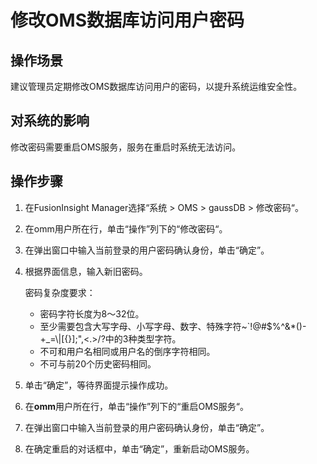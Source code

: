 # 修改OMS数据库访问用户密码<a name="admin_guide_000260"></a>

## 操作场景<a name="section1834132911473"></a>

建议管理员定期修改OMS数据库访问用户的密码，以提升系统运维安全性。

## 对系统的影响<a name="section1616558911473"></a>

修改密码需要重启OMS服务，服务在重启时系统无法访问。

## 操作步骤<a name="section178102217357"></a>

1.  在FusionInsight Manager选择“系统  \>  OMS  \>  gaussDB  \>  修改密码“。
2.  在omm用户所在行，单击“操作”列下的“修改密码“。
3.  在弹出窗口中输入当前登录的用户密码确认身份，单击“确定”。
4.  根据界面信息，输入新旧密码。

    密码复杂度要求：

    -   密码字符长度为8～32位。
    -   至少需要包含大写字母、小写字母、数字、特殊字符\~\`!@\#$%^&\*\(\)-+\_=\\|\[\{\}\];",<.\>/?中的3种类型字符。
    -   不可和用户名相同或用户名的倒序字符相同。
    -   不可与前20个历史密码相同。

5.  单击“确定”，等待界面提示操作成功。
6.  在**omm**用户所在行，单击“操作”列下的“重启OMS服务“。
7.  在弹出窗口中输入当前登录的用户密码确认身份，单击“确定”。
8.  在确定重启的对话框中，单击“确定”，重新启动OMS服务。

